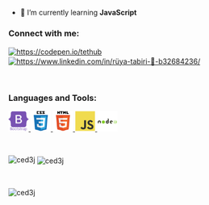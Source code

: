 
- 🌱 I’m currently learning **JavaScript**

<h3 align="left">Connect with me:</h3>
<p align="left">
<a href="https://codepen.io/https://codepen.io/tethub" target="blank"><img align="center" src="https://raw.githubusercontent.com/rahuldkjain/github-profile-readme-generator/master/src/images/icons/Social/codepen.svg" alt="https://codepen.io/tethub" height="30" width="40" /></a>
<a href="https://linkedin.com/in/https://www.linkedin.com/in/rüya-tabiri-🔆-b32684236/" target="blank"><img align="center" src="https://raw.githubusercontent.com/rahuldkjain/github-profile-readme-generator/master/src/images/icons/Social/linked-in-alt.svg" alt="https://www.linkedin.com/in/rüya-tabiri-🔆-b32684236/" height="30" width="40" /></a>
</p>
<br>
<h3 align="left">Languages and Tools:</h3>
<p align="left"> <a href="https://getbootstrap.com" target="_blank" rel="noreferrer"> <img src="https://raw.githubusercontent.com/devicons/devicon/master/icons/bootstrap/bootstrap-plain-wordmark.svg" alt="bootstrap" width="40" height="40"/> </a> <a href="https://www.w3schools.com/css/" target="_blank" rel="noreferrer"> <img src="https://raw.githubusercontent.com/devicons/devicon/master/icons/css3/css3-original-wordmark.svg" alt="css3" width="40" height="40"/> </a> <a href="https://www.w3.org/html/" target="_blank" rel="noreferrer"> <img src="https://raw.githubusercontent.com/devicons/devicon/master/icons/html5/html5-original-wordmark.svg" alt="html5" width="40" height="40"/> </a> <a href="https://developer.mozilla.org/en-US/docs/Web/JavaScript" target="_blank" rel="noreferrer"> <img src="https://raw.githubusercontent.com/devicons/devicon/master/icons/javascript/javascript-original.svg" alt="javascript" width="40" height="40"/> </a> <a href="https://nodejs.org" target="_blank" rel="noreferrer"> <img src="https://raw.githubusercontent.com/devicons/devicon/master/icons/nodejs/nodejs-original-wordmark.svg" alt="nodejs" width="40" height="40"/> </a> </p>
<br>
<p><img align="left" src="https://github-readme-stats.vercel.app/api/top-langs?username=ced3j&show_icons=true&locale=en&layout=compact" alt="ced3j" /></p>
<p>&nbsp;<img align="center" src="https://github-readme-stats.vercel.app/api?username=ced3j&show_icons=true&locale=en" alt="ced3j" /></p>
<br>
<p><img align="center" src="https://github-readme-streak-stats.herokuapp.com/?user=ced3j&" alt="ced3j" /></p>

